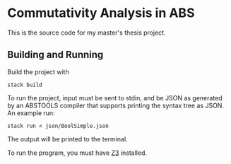 # Commutativity Analysis in ABS

This is the source code for my master's thesis project. 

## Building and Running

Build the project with

    stack build

To run the project, input must be sent to stdin, and be JSON as generated by an ABSTOOLS compiler
that supports printing the syntax tree as JSON. An example run:

    stack run < json/BoolSimple.json

The output will be printed to the terminal.

To run the program, you must have [Z3](https://github.com/Z3Prover/z3/wiki) installed.
